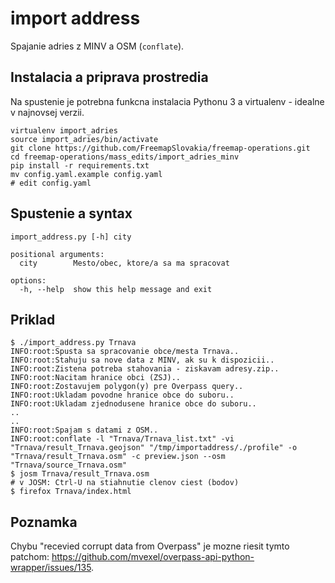 # import address

Spajanie adries z MINV a OSM (`conflate`).

## Instalacia a priprava prostredia

Na spustenie je potrebna funkcna instalacia Pythonu 3 a virtualenv - idealne v najnovsej verzii.

```shell
virtualenv import_adries
source import_adries/bin/activate
git clone https://github.com/FreemapSlovakia/freemap-operations.git
cd freemap-operations/mass_edits/import_adries_minv
pip install -r requirements.txt
mv config.yaml.example config.yaml
# edit config.yaml
```

## Spustenie a syntax

```shell
import_address.py [-h] city

positional arguments:
  city        Mesto/obec, ktore/a sa ma spracovat

options:
  -h, --help  show this help message and exit
```

## Priklad

```shell
$ ./import_address.py Trnava
INFO:root:Spusta sa spracovanie obce/mesta Trnava..
INFO:root:Stahuju sa nove data z MINV, ak su k dispozicii..
INFO:root:Zistena potreba stahovania - ziskavam adresy.zip..
INFO:root:Nacitam hranice obci (ZSJ)..
INFO:root:Zostavujem polygon(y) pre Overpass query..
INFO:root:Ukladam povodne hranice obce do suboru..
INFO:root:Ukladam zjednodusene hranice obce do suboru..
..
..
INFO:root:Spajam s datami z OSM..
INFO:root:conflate -l "Trnava/Trnava_list.txt" -vi "Trnava/result_Trnava.geojson" "/tmp/importaddress/./profile" -o "Trnava/result_Trnava.osm" -c preview.json --osm "Trnava/source_Trnava.osm"
$ josm Trnava/result_Trnava.osm
# v JOSM: Ctrl-U na stiahnutie clenov ciest (bodov)
$ firefox Trnava/index.html
```

## Poznamka

Chybu "recevied corrupt data from Overpass" je mozne riesit tymto patchom: https://github.com/mvexel/overpass-api-python-wrapper/issues/135.
